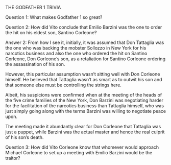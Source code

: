 THE GODFATHER 1 TRIVIA 

Question 1: What makes Godfather 1 so great?

Question 2: How did Vito conclude that Emilio Barzini was the one to order the
hit on his eldest son, Santino Corleone?

Answer 2: From how I see it, initially, it was assumed that Don Tattaglia was the one who was backing the mobster Sollozzo in New York for his narcotics business and also the one who ordered the hit on Santino Corleone, Don Corleone’s son, as a retaliation for Santino Corleone ordering the assassination of his son. 

However, this particular assumption wasn’t sitting well with Don Corleone himself. He believed that Tattaglia wasn’t as smart as to outwit his son and that someone else must be controlling the strings here. 

Albeit, his suspicions were confirmed when at the meeting of the heads of the five crime families of the New York, Don Barzini was negotiating harder for the facilitation of the narcotics business than Tattaglia himself, who was just simply going along with the terms Barzini was willing to negotiate peace upon. 

The meeting made it abundantly clear for Don Corleone that Tattaglia was just a puppet, while Barzini was the actual master and hence the real culprit of his 
son’s death. 


Question 3: How did Vito Corleone know that whomever would approach Michael Corleone to set up a meeting with Emilio Barzini would be the traitor?
